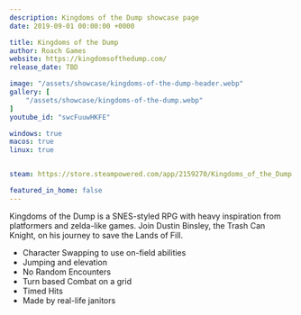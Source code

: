 ```yaml
---
description: Kingdoms of the Dump showcase page
date: 2019-09-01 00:00:00 +0000

title: Kingdoms of the Dump
author: Roach Games
website: https://kingdomsofthedump.com/
release_date: TBD

image: "/assets/showcase/kingdoms-of-the-dump-header.webp"
gallery: [
	"/assets/showcase/kingdoms-of-the-dump.webp"
]
youtube_id: "swcFuuwHKFE"

windows: true
macos: true
linux: true


steam: https://store.steampowered.com/app/2159270/Kingdoms_of_the_Dump

featured_in_home: false
---
```


<p>
  Kingdoms of the Dump is a SNES-styled RPG with heavy inspiration from
  platformers and zelda-like games. Join Dustin Binsley, the Trash Can Knight,
  on his journey to save the Lands of Fill.
</p>
<ul>
  <li>Character Swapping to use on-field abilities</li>
  <li>Jumping and elevation</li>
  <li>No Random Encounters</li>
  <li>Turn based Combat on a grid</li>
  <li>Timed Hits</li>
  <li>Made by real-life janitors</li>
</ul>
